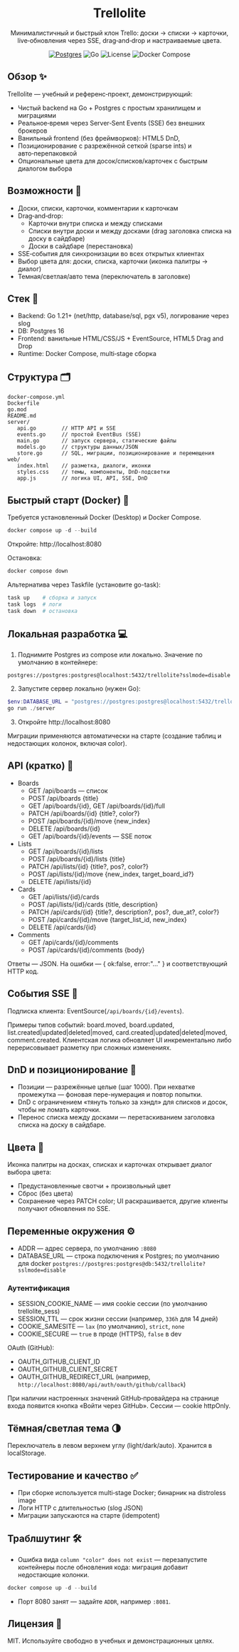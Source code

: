 <div align="center">

# Trellolite

Минималистичный и быстрый клон Trello: доски → списки → карточки, live‑обновления через SSE, drag‑and‑drop и настраиваемые цвета.

<p>
   <a href="https://www.postgresql.org/" target="_blank"><img alt="Postgres" src="https://img.shields.io/badge/Postgres-16-4169E1?logo=postgresql&logoColor=white"></a>
   <img alt="Go" src="https://img.shields.io/badge/Go-1.21+-00ADD8?logo=go&logoColor=white">
   <img alt="License" src="https://img.shields.io/badge/License-MIT-green">
   <img alt="Docker Compose" src="https://img.shields.io/badge/Docker-Compose-2496ED?logo=docker&logoColor=white">
</p>

</div>

## Обзор ✨

Trellolite — учебный и референс‑проект, демонстрирующий:
- Чистый backend на Go + Postgres с простым хранилищем и миграциями
- Реальное‑время через Server‑Sent Events (SSE) без внешних брокеров
- Ванильный frontend (без фреймворков): HTML5 DnD, <dialog>, тёмная/светлая темы
- Позиционирование с разрежённой сеткой (sparse ints) и авто‑перепаковкой
- Опциональные цвета для досок/списков/карточек с быстрым диалогом выбора

## Возможности 🚀

- Доски, списки, карточки, комментарии к карточкам
- Drag‑and‑drop:
   - Карточки внутри списка и между списками
   - Списки внутри доски и между досками (drag заголовка списка на доску в сайдбаре)
   - Доски в сайдбаре (перестановка)
- SSE‑события для синхронизации во всех открытых клиентах
- Выбор цвета для: доски, списка, карточки (иконка палитры → диалог)
- Темная/светлая/авто тема (переключатель в заголовке)

## Стек 🧰

- Backend: Go 1.21+ (net/http, database/sql, pgx v5), логирование через slog
- DB: Postgres 16
- Frontend: ванильные HTML/CSS/JS + EventSource, HTML5 Drag and Drop
- Runtime: Docker Compose, multi‑stage сборка

## Структура 🗂️

```
docker-compose.yml
Dockerfile
go.mod
README.md
server/
   api.go        // HTTP API и SSE
   events.go     // простой EventBus (SSE)
   main.go       // запуск сервера, статические файлы
   models.go     // структуры данных/JSON
   store.go      // SQL, миграции, позиционирование и перемещения
web/
   index.html    // разметка, диалоги, иконки
   styles.css    // темы, компоненты, DnD‑подсветки
   app.js        // логика UI, API, SSE, DnD
```

## Быстрый старт (Docker) 🐳

Требуется установленный Docker (Desktop) и Docker Compose.

```powershell
docker compose up -d --build
```

Откройте: http://localhost:8080

Остановка:

```powershell
docker compose down
```

Альтернатива через Taskfile (установите go-task):

```powershell
task up    # сборка и запуск
task logs  # логи
task down  # остановка
```

## Локальная разработка 💻

1) Поднимите Postgres из compose или локально. Значение по умолчанию в контейнере:

```
postgres://postgres:postgres@localhost:5432/trellolite?sslmode=disable
```

2) Запустите сервер локально (нужен Go):

```powershell
$env:DATABASE_URL = "postgres://postgres:postgres@localhost:5432/trellolite?sslmode=disable"
go run ./server
```

3) Откройте http://localhost:8080

Миграции применяются автоматически на старте (создание таблиц и недостающих колонок, включая color).

## API (кратко) 📡

- Boards
   - GET /api/boards — список
   - POST /api/boards {title}
   - GET /api/boards/{id}, GET /api/boards/{id}/full
   - PATCH /api/boards/{id} {title?, color?}
   - POST /api/boards/{id}/move {new_index}
   - DELETE /api/boards/{id}
   - GET /api/boards/{id}/events — SSE поток
- Lists
   - GET /api/boards/{id}/lists
   - POST /api/boards/{id}/lists {title}
   - PATCH /api/lists/{id} {title?, pos?, color?}
   - POST /api/lists/{id}/move {new_index, target_board_id?}
   - DELETE /api/lists/{id}
- Cards
   - GET /api/lists/{id}/cards
   - POST /api/lists/{id}/cards {title, description}
   - PATCH /api/cards/{id} {title?, description?, pos?, due_at?, color?}
   - POST /api/cards/{id}/move {target_list_id, new_index}
   - DELETE /api/cards/{id}
- Comments
   - GET /api/cards/{id}/comments
   - POST /api/cards/{id}/comments {body}

Ответы — JSON. На ошибки — { ok:false, error:"..." } и соответствующий HTTP код.

## События SSE 🔔

Подписка клиента: EventSource(`/api/boards/{id}/events`).

Примеры типов событий: board.moved, board.updated, list.created|updated|deleted|moved, card.created|updated|deleted|moved, comment.created. Клиентская логика обновляет UI инкрементально либо перерисовывает разметку при сложных изменениях.

## DnD и позиционирование 🧲

- Позиции — разрежённые целые (шаг 1000). При нехватке промежутка — фоновая пере-нумерация и повтор попытки.
- DnD с ограничением «тянуть только за хэндл» для списков и досок, чтобы не ломать карточки.
- Перенос списка между досками — перетаскиванием заголовка списка на доску в сайдбаре.

## Цвета 🎨

Иконка палитры на досках, списках и карточках открывает диалог выбора цвета:
- Предустановленные свотчи + произвольный цвет
- Сброс (без цвета)
- Сохранение через PATCH color; UI раскрашивается, другие клиенты получают обновления по SSE.

## Переменные окружения ⚙️

- ADDR — адрес сервера, по умолчанию `:8080`
- DATABASE_URL — строка подключения к Postgres; по умолчанию для docker `postgres://postgres:postgres@db:5432/trellolite?sslmode=disable`

### Аутентификация
- SESSION_COOKIE_NAME — имя cookie сессии (по умолчанию trellolite_sess)
- SESSION_TTL — срок жизни сессии (например, `336h` для 14 дней)
- COOKIE_SAMESITE — `lax` (по умолчанию), `strict`, `none`
- COOKIE_SECURE — `true` в проде (HTTPS), `false` в dev

OAuth (GitHub):
- OAUTH_GITHUB_CLIENT_ID
- OAUTH_GITHUB_CLIENT_SECRET
- OAUTH_GITHUB_REDIRECT_URL (например, `http://localhost:8080/api/auth/oauth/github/callback`)

При наличии настроенных значений GitHub‑провайдера на странице входа появится кнопка «Войти через GitHub». Сессии — cookie httpOnly.

## Тёмная/светлая тема 🌗

Переключатель в левом верхнем углу (light/dark/auto). Хранится в localStorage.

## Тестирование и качество ✅

- При сборке используется multi‑stage Docker; бинарник на distroless image
- Логи HTTP с длительностью (slog JSON)
- Миграции запускаются на старте (idempotent)

## Траблшутинг 🛠️

- Ошибка вида `column "color" does not exist` — перезапустите контейнеры после обновления кода: миграция добавит недостающие колонки.

```powershell
docker compose up -d --build
```

- Порт 8080 занят — задайте `ADDR`, например `:8081`.

## Лицензия 📄

MIT. Используйте свободно в учебных и демонстрационных целях.

